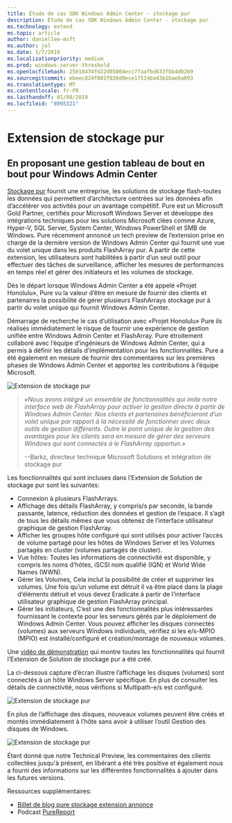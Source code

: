```yaml
---
title: Étude de cas SDK Windows Admin Center - stockage pur
description: Étude de cas SDK Windows Admin Center - stockage pur
ms.technology: extend
ms.topic: article
author: daniellee-msft
ms.author: jol
ms.date: 1/7/2019
ms.localizationpriority: medium
ms.prod: windows-server-threshold
ms.openlocfilehash: 25018474fd22d05804ecc7faafbd633fbb4db269
ms.sourcegitcommit: ebeec824f802f020d0ece17524ba43b1baeba893
ms.translationtype: MT
ms.contentlocale: fr-FR
ms.lasthandoff: 01/08/2019
ms.locfileid: "8995321"
---
```

# Extension de stockage pur

## En proposant une gestion tableau de bout en bout pour Windows Admin Center 

[Stockage pur](https://www.purestorage.com/) fournit une entreprise, les solutions de stockage flash-toutes les données qui permettent d’architecture centrées sur les données afin d’accélérer vos activités pour un avantage compétitif.  Pure est un Microsoft Gold Partner, certifiés pour Microsoft Windows Server et développe des intégrations techniques pour les solutions Microsoft clées comme Azure, Hyper-V, SQL Server, System Center, Windows PowerShell et SMB de Windows. Pure récemment annoncé un tech preview de l’extension prise en charge de la dernière version de Windows Admin Center qui fournit une vue du volet unique dans les produits FlashArray pur.  À partir de cette extension, les utilisateurs sont habilitées à partir d’un seul outil pour effectuer des tâches de surveillance, afficher les mesures de performances en temps réel et gérer des initiateurs et les volumes de stockage.

Dès le départ lorsque Windows Admin Center a été appelé «Projet Honolulu», Pure vu la valeur d’être en mesure de fournir des clients et partenaires la possibilité de gérer plusieurs FlashArrays stockage pur à partir du volet unique qui fournit Windows Admin Center.

Démarrage de recherche le cas d’utilisation avec «Projet Honolulu» Pure ils réalisés immédiatement le risque de fournir une expérience de gestion unifiée entre Windows Admin Center et FlashArray. Pure étroitement collaboré avec l’équipe d’ingénieurs de Windows Admin Center, qui a permis à définir les détails d’implémentation pour les fonctionnalités. Pure a été également en mesure de fournir des commentaires sur les premières phases de Windows Admin Center et apportez les contributions à l’équipe Microsoft. 

![Extension de stockage pur](../../media/extend-case-study-purestorage/purestorage-1.png)

> <cite>«Nous avons intégré un ensemble de fonctionnalités qui imite notre interface web de FlashArray pour activer la gestion directe à partir de Windows Admin Center. Nos clients et partenaires bénéficieront d’un volet unique par rapport à la nécessité de fonctionner avec deux outils de gestion différents. Outre le point unique de la gestion des avantages pour les clients sera en mesure de gérer des serveurs Windows qui sont connectés à le FlashArray opportun.»</cite>
>
> --Barkz, directeur technique Microsoft Solutions et intégration de stockage pur

Les fonctionnalités qui sont incluses dans l’Extension de Solution de stockage pur sont les suivantes:
- Connexion à plusieurs FlashArrays.
- Affichage des détails FlashArray, y compris/s par seconde, la bande passante, latence, réduction des données et gestion de l’espace. Il s’agit de tous les détails mêmes que vous obtenez de l’interface utilisateur graphique de gestion FlashArray.
- Afficher les groupes hôte configuré qui sont utilisés pour activer l’accès de volume partagé pour les hôtes de Windows Server et les Volumes partagés en cluster (volumes partagés de cluster).
- Vue hôtes: Toutes les informations de connectivité est disponible, y compris les noms d’hôtes, iSCSI nom qualifié (IQN) et World Wide Names (WWN).
- Gérer les Volumes, Cela inclut la possibilité de créer et supprimer les volumes. Une fois qu’un volume est détruit il va être placé dans la plage d’éléments détruit et vous devez Eradicate à partir de l’interface utilisateur graphique de gestion FlashArray principal.
- Gérer les initiateurs, C’est une des fonctionnalités plus intéressantes fournissant le contexte pour les serveurs gérés par le déploiement de Windows Admin Center. Vous pouvez afficher les disques connectés (volumes) aux serveurs Windows individuels, vérifiez si les e/s-MPIO (MPIO) est installé/configuré et création/montage de nouveaux volumes.

Une [vidéo de démonstration](https://youtu.be/IFAeCAd6V2g) qui montre toutes les fonctionnalités qui fournit l’Extension de Solution de stockage pur a été créé. 

La ci-dessous capture d’écran illustre l’affichage les disques (volumes) sont connectés à un hôte Windows Server spécifique. En plus de consulter les détails de connectivité, nous vérifions si Multipath-e/s est configuré.

![Extension de stockage pur](../../media/extend-case-study-purestorage/purestorage-2.png)

En plus de l’affichage des disques, nouveaux volumes peuvent être créés et montés immédiatement à l’hôte sans avoir à utiliser l’outil Gestion des disques de Windows.

![Extension de stockage pur](../../media/extend-case-study-purestorage/purestorage-3.png)

Étant donné que notre Technical Preview, les commentaires des clients collectées jusqu'à présent, en libérant a été très positive et également nous a fourni des informations sur les différentes fonctionnalités à ajouter dans les futures versions. 

Ressources supplémentaires:
- [Billet de blog pure stockage extension annonce](https://blog.purestorage.com/tech-preview-of-the-pure-storage-extension-for-windows-admin-center/)
- Podcast [PureReport](https://itunes.apple.com/us/podcast/windows-admin-center-extension-from-pure-storage/id1392639991?i=1000424316130&mt=2)

